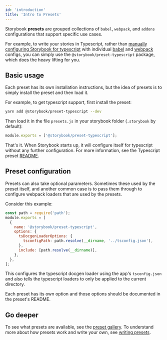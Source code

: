 ```yaml
---
id: 'introduction'
title: 'Intro to Presets'
---
```


Storybook **presets** are grouped collections of `babel`, `webpack`, and `addons` configurations that support specific use cases.

For example, to write your stories in Typescript, rather than [manually configuring Storybook for typescript](../configurations/typescript-config/) with individual [babel](../configurations/custom-babel-config/) and [webpack](../configurations/custom-webpack-config/) configs, you can simply use the `@storybook/preset-typescript` package, which does the heavy lifting for you.

## Basic usage

Each preset has its own installation instructions, but the idea of presets is to simply install the preset and then load it.

For example, to get typescript support, first install the preset:

```sh
yarn add @storybook/preset-typescript --dev
```

Then load it in the file `presets.js` in your storybook folder (`.storybook` by default):

```js
module.exports = ['@storybook/preset-typescript'];
```

That's it. When Storybook starts up, it will configure itself for typescript without any further configuration. For more information, see the Typescript preset [README](https://github.com/storybooks/presets/tree/master/packages/preset-typescript).

## Preset configuration

Presets can also take optional parameters. Sometimes these used by the preset itself, and another common case is to pass them through to configure webpack loaders that are used by the presets.

Consider this example:

```js
const path = require('path');
module.exports = [
  {
    name: '@storybook/preset-typescript',
    options: {
      tsDocgenLoaderOptions: {
        tsconfigPath: path.resolve(__dirname, '../tsconfig.json'),
      },
      include: [path.resolve(__dirname)],
    },
  },
];
```

This configures the typescript docgen loader using the app's `tsconfig.json` and also tells the typescript loaders to only be applied to the current directory.

Each preset has its own option and those options should be documented in the preset's README.

## Go deeper

To see what presets are available, see the [preset gallery](../preset-gallery/). To understand more about how presets work and write your own, see [writing presets](../writing-presets/).
